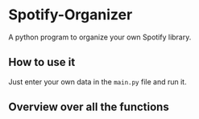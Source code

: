 # Spotify-Organizer
A python program to organize your own Spotify library.

## How to use it
Just enter your own data in the `main.py` file and run it.


## Overview over all the functions